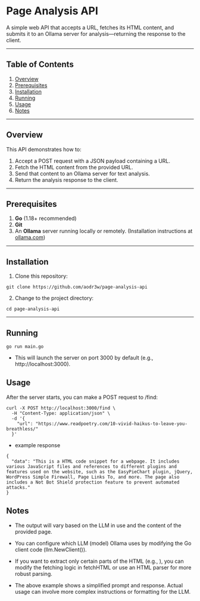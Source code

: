 # Page Analysis API

A simple web API that accepts a URL, fetches its HTML content, and submits it to an Ollama server for analysis—returning the response to the client.

---

## Table of Contents
1. [Overview](#overview)
2. [Prerequisites](#prerequisites)
3. [Installation](#installation)
4. [Running](#running)
5. [Usage](#usage)
6. [Notes](#notes)

---

## Overview

This API demonstrates how to:
1. Accept a POST request with a JSON payload containing a URL.
2. Fetch the HTML content from the provided URL.
3. Send that content to an Ollama server for text analysis.
4. Return the analysis response to the client.

---

## Prerequisites

1. **Go** (1.18+ recommended)  
2. **Git**  
3. An **Ollama** server running locally or remotely. (Installation instructions at [ollama.com](https://ollama.com/))

---

## Installation

1. Clone this repository:

```
git clone https://github.com/aodr3w/page-analysis-api
```

2. Change to the project directory:

```
cd page-analysis-api
```

---

## Running

```
go run main.go
```

* This will launch the server on port 3000 by default (e.g., http://localhost:3000).

## Usage

After the server starts, you can make a POST request to /find:

```
curl -X POST http://localhost:3000/find \
  -H "Content-Type: application/json" \
  -d '{
    "url": "https://www.readpoetry.com/10-vivid-haikus-to-leave-you-breathless/"
  }'

```

* example response

```
{
  "data": "This is a HTML code snippet for a webpage. It includes various JavaScript files and references to different plugins and features used on the website, such as the EasyPieChart plugin, jQuery, WordPress Simple Firewall, Page Links To, and more. The page also includes a Not Bot Shield protection feature to prevent automated attacks."
}

```

## Notes

* The output will vary based on the LLM in use and the content of the provided page.

* You can configure which LLM (model) Ollama uses by modifying the Go client code (llm.NewClient()).

* If you want to extract only certain parts of the HTML (e.g., ), you can modify the fetching logic in fetchHTML or use an HTML parser for more robust parsing.

* The above example shows a simplified prompt and response. Actual usage can involve more complex instructions or formatting for the LLM.